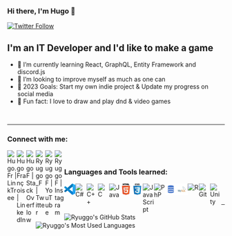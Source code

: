 ### Hi there, I'm Hugo 👋

[![Twitter Follow](https://img.shields.io/twitter/follow/Ryuggo_f?color=1DA1F2&logo=twitter&style=for-the-badge)][twitter]

## I'm an IT Developer and I'd like to make a game

- 🌱 I’m currently learning React, GraphQL, Entity Framework and discord.js
- 👯 I’m looking to improve myself as much as one can
- 🥅 2023 Goals: Start my own indie project & Update my progress on social media
- 🎲 Fun fact: I love to draw and play dnd & video games

<br />

---

### Connect with me:

[<img align="left" alt="Hugo.Fr | LinkTree" width="22px" src="https://cdn.worldvectorlogo.com/logos/linktree-2.svg" />][linktree]
[<img align="left" alt="HugoFrançois | LinkedIn" width="22px" src="https://cdn.worldvectorlogo.com/logos/linkedin-icon-2.svg" />][linkedin]
[<img align="left" alt="Hugo F | Stack Overflow" width="22px" src="https://cdn.worldvectorlogo.com/logos/stack-overflow.svg" />][stack]

[<img align="left" alt="Ryuggo_F | Twitter" width="22px" src="https://cdn.worldvectorlogo.com/logos/twitter-3.svg" />][twitter]
[<img align="left" alt="Ryuggo F | YouTube" width="22px" src="https://cdn.worldvectorlogo.com/logos/youtube-icon.svg" />][youtube]
[<img align="left" alt="Ryuggo F | Instagram" width="22px" src="https://cdn.worldvectorlogo.com/logos/instagram-2016-6.svg" />][instagram]

<br />

### Languages and Tools learned:

<img align="left" alt="Visual Studio Code" width="26px" src="https://raw.githubusercontent.com/github/explore/80688e429a7d4ef2fca1e82350fe8e3517d3494d/topics/visual-studio-code/visual-studio-code.png" />

<img align="left" alt="C#" width="26px" src="https://raw.githubusercontent.com/jmnote/z-icons/master/svg/csharp.svg" />
<img align="left" alt="C++" width="26px" src="https://raw.githubusercontent.com/jmnote/z-icons/master/svg/cpp.svg" />
<img align="left" alt="C" width="26px" src="https://raw.githubusercontent.com/jmnote/z-icons/master/svg/c.svg" />
<img align="left" alt="Java" width="26px" src="https://raw.githubusercontent.com/jmnote/z-icons/master/svg/java.svg" />

<img align="left" alt="HTML5" width="26px" src="https://raw.githubusercontent.com/github/explore/80688e429a7d4ef2fca1e82350fe8e3517d3494d/topics/html/html.png" />
<img align="left" alt="CSS3" width="26px" src="https://raw.githubusercontent.com/github/explore/80688e429a7d4ef2fca1e82350fe8e3517d3494d/topics/css/css.png" />
<img align="left" alt="JavaScript" width="26px" src="https://raw.githubusercontent.com/jmnote/z-icons/master/svg/javascript.svg" />
<img align="left" alt="PhP" width="26px" src="https://raw.githubusercontent.com/jmnote/z-icons/master/svg/php.svg" />

<img align="left" alt="SQL" width="26px" src="https://raw.githubusercontent.com/github/explore/80688e429a7d4ef2fca1e82350fe8e3517d3494d/topics/sql/sql.png" />
<img align="left" alt="MySQL" width="26px" src="https://raw.githubusercontent.com/github/explore/80688e429a7d4ef2fca1e82350fe8e3517d3494d/topics/mysql/mysql.png" />

<img align="left" alt="R" width="26px" src="https://raw.githubusercontent.com/jmnote/z-icons/master/svg/r.svg" />

<img align="left" alt="Git" width="26px" src="https://raw.githubusercontent.com/jmnote/z-icons/master/svg/git.svg" />

<img align="left" alt="Unity" width="26px" src="https://cdn.worldvectorlogo.com/logos/unity-69.svg" />

<br />
<br />

---

<img align="center" alt="Ryuggo's GitHub Stats" src="https://github-readme-stats.vercel.app/api?username=Ryuggo&show_icons=true&hide_border=true&e&theme=dark" />
<!-- <img align="center" alt="Ryuggo's GitHub Stats" src="https://github-readme-stats.vercel.app/api?username=Ryuggo&show_icons=true&hide_border=true&e&bg_color=30,e96443,904e95" /> -->

<img align="center" alt="Ryuggo's Most Used Languages" src="https://github-readme-stats.vercel.app/api/top-langs/?username=anuraghazra&layout=compact&hide_border=true&theme=dark" />

[linktree]: https://linktr.ee/Hugo.Fr
[linkedin]: https://www.linkedin.com/in/hugofrançois
[twitter]: https://twitter.com/intent/user?screen_name=Ryuggo_F
[youtube]: https://www.youtube.com/channel/UCa_BvcA2FjNwPDM2MJb5muA
[instagram]: https://www.instagram.com/ryuggo_f/
[stack]: https://stackoverflow.com/users/17664450/hugo-fr

